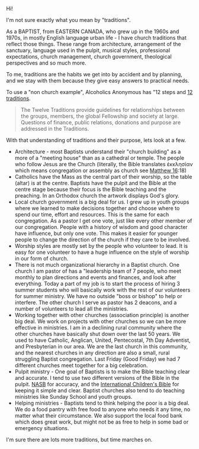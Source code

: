 
Hi!

I'm not sure exactly what you mean by "traditions".

As a BAPTIST, from EASTERN CANADA, who grew up in the 1960s and 1970s, in mostly English language
urban life - I have church traditions that reflect those things.
These range from architecture, arrangement of the sanctuary, language
used in the pulpit, musical styles, professional expectations, church
management, church government, theological perspectives and so much
more.

To me, traditions are the
habits we get into by accident and by planning, and we stay with them
because they give easy answers to practical needs.

To use a "non church example", Alcoholics Anonymous has "12 steps and [12 traditions](https://www.aa.org/the-twelve-traditions).

> The
> Twelve Traditions provide guidelines for relationships between the
> groups, members, the global Fellowship and society at large. Questions
> of finance, public relations, donations and purpose are addressed in the
> Traditions.

With that understanding of traditions and their purpose, lets look at a few.

- Architecture - most Baptists understand their "church building" as a more of a
    "meeting house" than as a cathedral or temple. The people who follow
    Jesus are the Church (literally, the Bible translates ἐκκλησίαν which
    means congregation or assembly as church see [Matthew 16](https://biblehub.com/interlinear/matthew/16.htm):18)
- Catholics have the Mass as the central part of their worship, so the table (altar) is at the centre. Baptists have the pulpit and the Bible at the centre stage because their focus is the Bible teaching and the preaching. In an Orthodox church the artwork displays God's glory.
- Local church government is a big deal for us. I grew up in youth groups where we learned to
    make decisions together and choose where to spend our time, effort and
    resources. This is the same for each congregation. As a pastor I get
    one vote, just like every other member of our congregation. People with a history of wisdom and good character have influence, but only one
    vote. This makes it easier for younger people to change the direction
    of the church if they care to be involved.
- Worship styles are mostly set by the people who volunteer to lead. It is easy
    for one volunteer to have a huge influence on the style of worship in
    our form of church.
- There is not much organizational hierarchy in a Baptist church. One church I am pastor of has a "leadership team of 7 people, who meet monthly to
    plan directions and events and finances, and look after everything.
    Today a part of my job is to start the process of hiring 3 summer
    students who will basically work with the rest of our volunteers for
    summer ministry. We have no outside "boss or bishop" to help or
    interfere. The other church I serve as pastor has 2 deacons, and a
    number of volunteers to lead all the ministries.
- Working together with other churches (association principle) is another big
    deal. We work on projects with other churches so we can be more
    effective in ministries. I am in a declining rural community where the
    other churches have basically shut down over the last 50 years. We used to have Catholic, Anglican, United, Pentecostal, 7th Day Adventist, and Presbyterian in our area. We are the last church in this community,
    and the nearest churches in any direction are also a small, rural
    struggling Baptist congregation. Last Friday (Good Friday) we had 7
    different churches meet together for a big celebration.
- Pulpit ministry - One goal of Baptists is to make the Bible teaching clear and accurate. I tend to use two different versions of the Bible in the
    pulpit. [NASB](https://www.biblegateway.com/passage/?search=John+3&version=NASB) for accuracy, and the [International Children's Bible](https://www.biblegateway.com/passage/?search=John+3&version=ICB) for keeping it simple and clear. Baptist churches also tend to do teaching ministries like Sunday School and youth groups.
- Helping ministries - Baptists tend to think helping the poor is a big deal. We do a food pantry with free food to anyone who needs it any time, no
    matter what their circumstance. We also support the local food bank
    which does great work, but might not be as free to help in some bad or
    emergency situations.

I'm sure there are lots more traditions, but time marches on.
